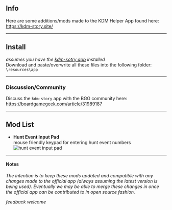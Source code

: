 ## Info
Here are some additions/mods made to the KDM Helper App found here:
https://kdm-story.site/

----

## Install
_assumes you have the [kdm-sotry app](https://kdm-story.site/) installed_  
Download and paste/overwrite all these files into the following folder:  
`\resources\app`

----
### Discussion/Community
Discuss the `kdm-story` app with the BGG community here:
https://boardgamegeek.com/article/31989187

----

## Mod List

* __Hunt Event Input Pad__  
mouse friendly keypad for entering hunt event numbers  
![hunt event input pad](https://www.dropbox.com/s/6as4tcaua1380ea/keypad.gif?raw=1)


----
#### Notes

_The intention is to keep these mods updated and compatible with any changes made to the official app (always assuming the latest version is being used).  Eventually we may be able to merge these changes in once the official app can be contributed to in open source fashion._

_feedback welcome_